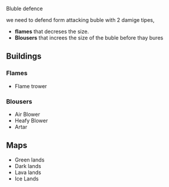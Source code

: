 Bluble defence

we need to defend form attacking buble with 2 damige tipes, 
* **flames** that decreses the size. 
* **Blousers** that increes the size of the buble before thay bures

## Buildings
### **Flames**
* Flame trower

### **Blousers**
* Air Blower
* Heafy Blower
* Artar

## Maps
* Green lands
* Dark lands
* Lava lands
* Ice Lands